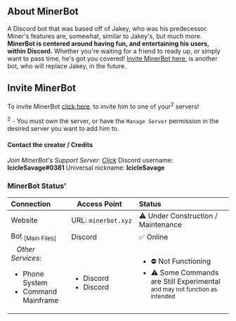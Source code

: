 ## **About MinerBot**

A Discord bot that was based off of Jakey, who was his predecessor. Miner's features are, somewhat, similar to Jakey's, but much more. **MinerBot is centered around having fun, and entertaining his users, within Discord.** Whether you're waiting for a friend to ready up, or simply want to pass time, he's got you covered! [Invite MinerBot here.](#minerbot) is another bot, who will replace Jakey, in the future.

## Invite MinerBot

To invite MinerBot [click here](https://discord.com/oauth2/authorize?client_id=767055142544605194&scope=bot&permissions=1543892056). to invite him to one of your<sup>2</sup> servers!

<sup>2</sup> - You must own the server, or have the `Manage Server` permission in the desired server you want to add him to.






#### Contact the creator / Credits
*Join MinerBot's Support Server: [Click](https://discord.gg/fDM9ykmTwN)*
Discord username: **IcicleSavage#0381**
Universal nickname: **IcicleSavage**


### MinerBot Status'
|   Connection  |     &nbsp;&nbsp; Access Point &nbsp;&nbsp;     |  Status  |
| :------------ | :-------------------- | :------- |
| Website       |  URL:&nbsp;`minerbot.xyz`    | ⚠ Under Construction / Maintenance |
| Bot <sub>[Main Files]</sub> | Discord | :white_check_mark: Online |
| &nbsp;&nbsp;&nbsp;*Other Services:*<br /><ul><li>Phone System</li><li>Command Mainframe</li></ul> | <br /><ul><li>Discord</li><li>Discord</li></ul> | <ul><li>⛔ Not Functioning </li><li>⚠ Some Commands are Still Experimental<sub> and may not function as intended</sub></li></ul> |
